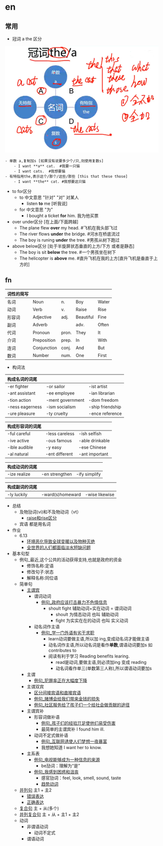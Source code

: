 # en

## 常用
- 冠词 a the 区分

![](fn/op/a_the.png)

	- 单数 a,复制加s	[如果没有说要多少个/只,则使用复数s]
		- I want **a** cat.  #我要一只猫
		- I want cats.	#我想要猫
	- 有特指用the,表示这个/那个/这些/那些	[this that these those]
		- I want **the** cat. #我想要这只猫
- to for区分
	- to 中文意思 "针对" "对" 对某人 
		- listen **to** me [听我说]
	- for 中文意思 "为"
		- I bought a ticket **for** him. 我为他买票
- over under区分  [在上面/下面跨越]
	- The plane flew **over** my head.  #飞机在我头部飞过
	- The river flows **under** the bridge.	#河水在桥底流过
	- The boy is runing **under** the tree.	#男孩从树下跑过
- above below区分 [处于半旋屏状态垂直的上方/下方  或者是静态]
	- The boy is  sit **below** the tree.	#一个男孩坐在树下
	- The helicopter is **above** me. #直升飞机在我的上方[直升飞机是垂直于上方的]

## fn

词性的简写|&nbsp;|&nbsp;|&nbsp;|&nbsp;
----|---|----- |----- |-----
名词|Noun|n.|Boy|Water
动词|Verb|v.|Raise|Rise
形容词|Adjective|adj.|Beautiful|Fine
副词|Adverb||adv.|Often|Carefully
代词|Pronoun|pron.|They|It
介词|Preposition|prep.|In|With
连词|Conjunction|conj.|And|But
数词|Number|num.|One|First

- 构词法

|构成名词的词尾|&nbsp;|&nbsp;
|:----    |:--- |-----   |
|-er fighter |-or sailor| -ist artist|
|-ant assistant |-ee employee |-ian librarian|
|-tion action |-ment government| -dom freedom|
|-ness eagerness |-ism socialism |-ship friendship|
|-ure pleasure |-ty cruelty| -ence reference|

|构成形容词的词尾 |&nbsp;|&nbsp;
|:----    |:---|:-----  |
|-ful careful |-less careless |-ish selfish|
|-ive active |-ous famous| -able drinkable|
|-ible audible |-y easy |-ese Chinese|
|-al natural |-ent different| -ant important|

|构成动词的词尾 |&nbsp;|&nbsp;
|:----    |:---|:-----   |
|-ize realize |-en strengthen |-ify simplify|

|构成副词的词尾 |&nbsp;|&nbsp;
|:----    |:---|:-----   |
|-ly luckily| -ward(s)homeward |-wise likewise

- 总结
	- 及物劢词(vi)和不及物动词（vt）
		- [raise和rise区分](fn/base.md#raise和rise区分)
	- 宾语 都是用名词 
- 作业 
	- 6.13
		- [环境恶化导致全球变暖以及物种灭绝](fn/assignment.md#环境恶化导致全球变暖以及物种灭绝)
		- [全世界的人们都面临淡水短缺问题](fn/assignment.md#全世界的人们都面临淡水短缺问题)
- 基本句型
	- 例句_最近,这个公共的活动获得支持,也就是政府的资金
		- 修饰名称:定语
		- 修改句子:状态
		- 解释名称:同位语
	- 简单句	
		- [主谓宾](fn/base.md#主谓宾)
			- 谓词动词
				- [例句_政府应该打击暴力不色情信息](fn/base.md#例句_政府应该打击暴力不色情信息)
					- shoult fight  辅助动词+实在动词 = 谓词动词
						- shoult 为情态动词 也叫 辅助动词
						- fight 为实实在在的动词 也叫 实义动词
			- 动名词作主语
				- [例句_学一门外语有劣于求职](fn/base.md#例句_学一门外语有劣于求职)
					- learn动词要做主语,所以加 ing,变成动名词才能做主语
					- 动名词作主语,所以动名词是看作**单数**,谓语动词要加s 如contributes to
					- 阅读有利于学习 Reading benefits learing.
						-  read是动词,要做主语,则必须加ing 变成 reading
						-  动名词看作单三(单数第三人称),所以谓语动词要加s
		- 主谓
			- [例句_犯罪率正在大幅度下降](fn/base.md#例句_犯罪率正在大幅度下降)
		- 主谓双宾
			- [区分间接宾语和直接宾语](fn/base.md#区分间接宾语和直接宾语)
			- [例句_赌博会给我们带来金钱的损失](fn/base.md#例句_赌博会给我们带来金钱的损失)
			- [例句_社区服务给了孩子们一个给社会做贡献的途径](fn/base.md#例句_社区服务给了孩子们一个给社会做贡献的途径)
		- 主谓宾补
			- 形容词做补语
				- [例句_孩子们的经验丌足使他们易受伤害](fn/base.md#例句_孩子们的经验丌足使他们易受伤害)
				- 最简单的主谓宾补 I found him ill.
			- 动词不定式做补语
				- [例句_互联网诱使人们梦想一夜暴富](fn/base.md#例句_互联网诱使人们梦想一夜暴富)
				- 我想她知道  I want her to know.
		- 主系表
			- [例句_电视能够成为一种信息的来源](fn/base.md#例句_电视能够成为一种信息的来源)
				- be劢词：理解为“是”
			- [例句_我感到困惑和沮丧](fn/base.md#例句_我感到困惑和沮丧)
				- 感官劢词：feel, look, smell, sound, taste
				- [趋势动词](fn/base.md#趋势动词)
	- [并列句](fn/base.md#并列句)  主1 + 主2
		- [错误表达](fn/base.md#错误表达)
		- [正确表达](fn/base.md#正确表达) 	
	- [复合句](fn/base.md#复合句)  主 + 从(多个) 
	- [并列复合句](fn/base.md#并列复合句)  主 + 从 + 主1 + 主2 
	- 动词
		- 非谓语动词
			- 动词不定式
		- 谓语动词